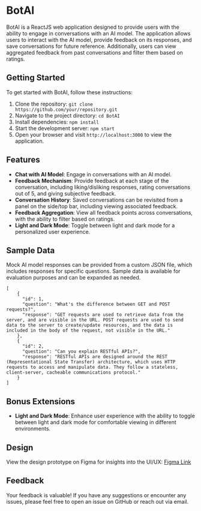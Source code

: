 # BotAI

BotAI is a ReactJS web application designed to provide users with the ability to engage in conversations with an AI model. The application allows users to interact with the AI model, provide feedback on its responses, and save conversations for future reference. Additionally, users can view aggregated feedback from past conversations and filter them based on ratings.

## Getting Started

To get started with BotAI, follow these instructions:

1. Clone the repository: `git clone https://github.com/your/repository.git`
2. Navigate to the project directory: `cd BotAI`
3. Install dependencies: `npm install`
4. Start the development server: `npm start`
5. Open your browser and visit `http://localhost:3000` to view the application.

## Features

- **Chat with AI Model**: Engage in conversations with an AI model.
- **Feedback Mechanism**: Provide feedback at each stage of the conversation, including liking/disliking responses, rating conversations out of 5, and giving subjective feedback.
- **Conversation History**: Saved conversations can be revisited from a panel on the side/top bar, including viewing associated feedback.
- **Feedback Aggregation**: View all feedback points across conversations, with the ability to filter based on ratings.
- **Light and Dark Mode**: Toggle between light and dark mode for a personalized user experience.

## Sample Data

Mock AI model responses can be provided from a custom JSON file, which includes responses for specific questions. Sample data is available for evaluation purposes and can be expanded as needed.

```
[
    {
      "id": 1,
      "question": "What's the difference between GET and POST requests?",
      "response": "GET requests are used to retrieve data from the server, and are visible in the URL. POST requests are used to send data to the server to create/update resources, and the data is included in the body of the request, not visible in the URL."
    },
    {
      "id": 2,
      "question": "Can you explain RESTful APIs?",
      "response": "RESTful APIs are designed around the REST (Representational State Transfer) architecture, which uses HTTP requests to access and manipulate data. They follow a stateless, client-server, cacheable communications protocol."
    }
]
```

## Bonus Extensions

- **Light and Dark Mode**: Enhance user experience with the ability to toggle between light and dark mode for comfortable viewing in different environments.

## Design

View the design prototype on Figma for insights into the UI/UX: [Figma Link](https://www.figma.com/file/DYoSNliUDL3DlpgHPLlc0r/Bot-AI?type=design&node-id=8%3A2&mode=design&t=zonVsn4xCjMgsRIQ-1)

## Feedback

Your feedback is valuable! If you have any suggestions or encounter any issues, please feel free to open an issue on GitHub or reach out via email.
